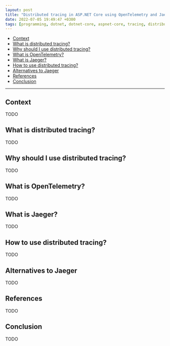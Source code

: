 ```yaml
---
layout: post
title: "Distributed tracing in ASP.NET Core using OpenTelemetry and Jaeger"
date: 2022-07-05 19:49:47 +0300
tags: [programming, dotnet, dotnet-core, aspnet-core, tracing, distributed-tracing, opentelemetry, jaeger, docker, docker-compose]
---
```


- [Context](#context)
- [What is distributed tracing?](#what-is-distributed-tracing)
- [Why should I use distributed tracing?](#why-using-distributed-tracing)
- [What is OpenTelemetry?](#what-is-opentelemetry)
- [What is Jaeger?](#what-is-jaeger)
- [How to use distributed tracing?](#how-to-use-distributed-tracing)
- [Alternatives to Jaeger](#alternatives-to-jaeger)
- [References](#references)
- [Conclusion](#conclusion)

* * *
<!-- markdownlint-disable MD033 -->
<h2 id="context">Context</h2>

TODO

<h2 id="what-is-distributed-tracing">What is distributed tracing?</h2>
TODO

<h2 id="why-using-distributed-tracing">Why should I use distributed tracing?</h2>
TODO

<h2 id="what-is-opentelemetry">What is OpenTelemetry?</h2>
TODO

<h2 id="what-is-jaeger">What is Jaeger?</h2>
TODO

<h2 id="how-to-use-distributed-tracing">How to use distributed tracing?</h2>
TODO

<h2 id="alternatives-to-jaeger">Alternatives to Jaeger</h2>
TODO

<h2 id="references">References</h2>
TODO

<h2 id="conclusion">Conclusion</h2>
TODO